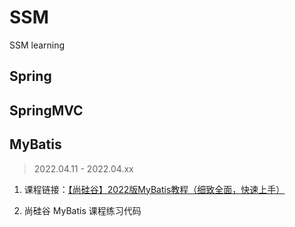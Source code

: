 # SSM
SSM learning

## Spring

## SpringMVC

## MyBatis

> 2022.04.11 - 2022.04.xx

1. 课程链接：[【尚硅谷】2022版MyBatis教程（细致全面，快速上手）](https://www.bilibili.com/video/BV1VP4y1c7j7?spm_id_from=333.1007.top_right_bar_window_custom_collection.content.click)

2. 尚硅谷 MyBatis 课程练习代码

